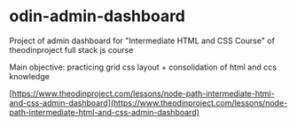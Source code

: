 # odin-admin-dashboard

Project of admin dashboard for "Intermediate HTML and CSS Course" of theodinproject full stack js course

Main objective: practicing grid css layout + consolidation of html and ccs knowledge

[https://www.theodinproject.com/lessons/node-path-intermediate-html-and-css-admin-dashboard](https://www.theodinproject.com/lessons/node-path-intermediate-html-and-css-admin-dashboard)
